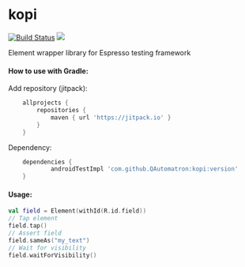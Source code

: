 # kopi
[![Build Status](https://travis-ci.org/QAutomatron/kopi.svg?branch=master)](https://travis-ci.org/QAutomatron/kopi)
[![](https://jitpack.io/v/QAutomatron/kopi.svg)](https://jitpack.io/#QAutomatron/kopi)

Element wrapper library for Espresso testing framework

#### How to use with Gradle:

Add repository (jitpack):
```gradle
	allprojects {
		repositories {
			maven { url 'https://jitpack.io' }
		}
	}
```
Dependency: 
```gradle
	dependencies {
	        androidTestImpl 'com.github.QAutomatron:kopi:version'
	}
```


#### Usage:
```kotlin
val field = Element(withId(R.id.field))
// Tap element
field.tap()
// Assert field
field.sameAs("my_text")
// Wait for visibility
field.waitForVisibility()
```
